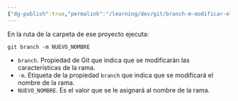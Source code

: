 ```yaml
---
{"dg-publish":true,"permalink":"/learning/dev/git/branch-m-modificar-el-nombre-de-una-rama-en-git/","created":"2024-03-27T16:18","updated":"2024-08-14T12:25"}
---
```


   En la ruta de la carpeta de ese proyecto ejecuta:
```shell
git branch -m NUEVO_NOMBRE
```
- `branch`. Propiedad de Git que indica que se modificarán las características de la rama.
- `-m`. Etiqueta de la propiedad `branch` que indica que se modificará el nombre de la rama.
- `NUEVO_NOMBRE`. Es el valor que se le asignará al nombre de la rama.